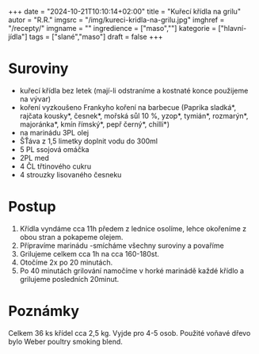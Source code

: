 
+++
date = "2024-10-21T10:10:14+02:00"
title = "Kuřecí křídla na grilu"
autor = "R.R."
imgsrc = "/img/kureci-kridla-na-grilu.jpg"
imghref = "/recepty/"
imgname = ""
ingredience = ["maso",""]
kategorie = ["hlavní-jídla"]
tags = ["slané","maso"]
draft = false
+++


# Suroviny
- kuřecí křídla bez letek (mají-li odstraníme a kostnaté konce použijeme na vývar)
- koření vyzkoušeno Frankyho koření na barbecue (Paprika sladká*, rajčata kousky*, česnek*, mořská sůl 10 %, yzop*, tymián*, rozmarýn*, majoránka*, kmín římský*, pepř černý*, chilli*)
- na marinádu 3PL olej
- ŠŤáva z 1,5 limetky doplnit vodu do 300ml
- 5 PL ssojová omáčka
- 2PL med
- 4 ČL třtinového cukru
- 4 strouzky lisovaného česneku

# Postup
1. Křídla vyndáme cca 11h předem z lednice osolíme, lehce okořeníme z obou stran a pokapeme olejem.
2. Přípravíme marinádu -smícháme všechny suroviny a povaříme
3. Grilujeme celkem cca 1h na cca 160-180st.
4. Otočíme 2x po 20 minutách.
5. Po 40 minutách grilování namočíme v horké marinádě každé křídlo a grilujeme posledních 20minut.

                              

# Poznámky
Celkem 36 ks křídel cca 2,5 kg. Vyjde pro 4-5 osob.
Použité voňavé dřevo bylo Weber poultry smoking blend.

<!-- --> 